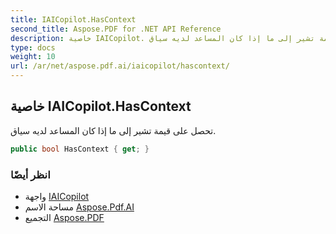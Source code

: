 ```yaml
---
title: IAICopilot.HasContext
second_title: Aspose.PDF for .NET API Reference
description: خاصية IAICopilot. تحصل على قيمة تشير إلى ما إذا كان المساعد لديه سياق
type: docs
weight: 10
url: /ar/net/aspose.pdf.ai/iaicopilot/hascontext/
---
```

## خاصية IAICopilot.HasContext

تحصل على قيمة تشير إلى ما إذا كان المساعد لديه سياق.

```csharp
public bool HasContext { get; }
```

### انظر أيضًا

* واجهة [IAICopilot](../)
* مساحة الاسم [Aspose.Pdf.AI](../../../aspose.pdf.ai/)
* التجميع [Aspose.PDF](../../../)